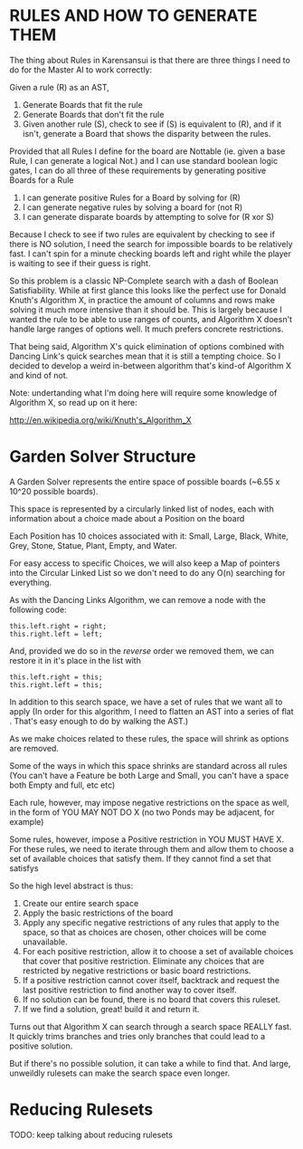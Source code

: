RULES AND HOW TO GENERATE THEM
======

The thing about Rules in Karensansui is that there are three things I need to do for the Master AI to work correctly:

Given a rule (R) as an AST,
1. Generate Boards that fit the rule
2. Generate Boards that don't fit the rule
3. Given another rule (S), check to see if (S) is equivalent to (R), and if it isn't, generate a Board that shows the disparity between the rules.

Provided that all Rules I define for the board are Nottable (ie. given a base Rule, I can generate a logical Not.) and I can use standard boolean logic gates, I can do all three of these requirements by generating positive Boards for a Rule
1. I can generate positive Rules for a Board by solving for (R)
2. I can generate negative rules by solving a board for (not R)
3. I can generate disparate boards by attempting to solve for (R xor S)

Because I check to see if two rules are equivalent by checking to see if there is NO solution, I need the search for impossible boards to be relatively fast. I can't spin for a minute checking boards left and right while the player is waiting to see if their guess is right.

So this problem is a classic NP-Complete search with a dash of Boolean Satisfiability. While at first glance this looks like the perfect use for Donald Knuth's Algorithm X, in practice the amount of columns and rows make solving it much more intensive than it should be. 
This is largely because I wanted the rule to be able to use ranges of counts, and Algorithm X doesn't handle large ranges of options well. It much prefers concrete restrictions.

That being said, Algorithm X's quick elimination of options combined with Dancing Link's quick searches mean that it is still a tempting choice. So I decided to develop a weird in-between algorithm that's kind-of Algorithm X and kind of not.

Note: undertanding what I'm doing here will require some knowledge of Algorithm X, so read up on it here:

http://en.wikipedia.org/wiki/Knuth's_Algorithm_X 

Garden Solver Structure
====
A Garden Solver represents the entire space of possible boards (~6.55 x 10^20 possible boards).

This space is represented by a circularly linked list of nodes, each with information about a choice made about a Position on the board

Each Position has 10 choices associated with it: Small, Large, Black, White, Grey, Stone, Statue, Plant, Empty, and Water.

For easy access to specific Choices, we will also keep a Map of pointers into the Circular Linked List so we don't need to do any O(n) searching for everything.

As with the Dancing Links Algorithm, we can remove a node with the following code:
```
this.left.right = right;
this.right.left = left;
```
And, provided we do so in the _reverse_ order we removed them, we can restore it in it's place in the list with
```
this.left.right = this;
this.right.left = this;
```

In addition to this search space, we have a set of rules that we want all to apply (In order for this algorithm, I need to flatten an AST into a series of flat <Rule AND Rule ND Rule AND not Rule AND Rule>. That's easy enough to do by walking the AST.)

As we make choices related to these rules, the space will shrink as options are removed.

Some of the ways in which this space shrinks are standard across all rules (You can't have a Feature be both Large and Small, you can't have a space both Empty and full, etc etc)

Each rule, however, may impose negative restrictions on the space as well, in the form of YOU MAY NOT DO X (no two Ponds may be adjacent, for example)

Some rules, however, impose a Positive restriction in YOU MUST HAVE X. For these rules, we need to iterate through them and allow them to choose a set of available choices that satisfy them. If they cannot find a set that satisfys 

So the high level abstract is thus:
1. Create our entire search space
2. Apply the basic restrictions of the board
3. Apply any specific negative restrictions of any rules that apply to the space, so that as choices are chosen, other choices will be come unavailable.
4. For each positive restriction, allow it to choose a set of available choices that cover that positive restriction. Eliminate any choices that are restricted by negative restrictions or basic board restrictions.
5. If a positive restriction cannot cover itself, backtrack and request the last positive restriction to find another way to cover itself.
6. If no solution can be found, there is no board that covers this ruleset.
7. If we find a solution, great! build it and return it.

Turns out that Algorithm X can search through a search space REALLY fast. It quickly trims branches and tries only branches that could lead to a positive solution.

But if there's no possible solution, it can take a while to find that. And large, unweildly rulesets can make the search space even longer.

Reducing Rulesets
===
TODO: keep talking about reducing rulesets
